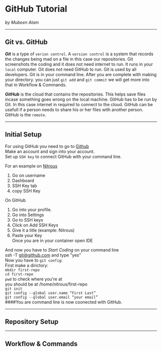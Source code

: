 # GitHub Tutorial

_by Mubeen Alam_

---
## Git vs. GitHub
**_Git_** is a type of `verion control`. A `version control` is a system that records the changes being 
mad on a file in this case our repositories. Git screenshots the coding and it does not need 
internet to run. It runs in your `local` computer. Git does not need GitHub to run. Git is used by all 
developers. Git is in your command line. After you are complete with making your directory. you can just 
`git add` and `git commit` we will get more into that in Workflow & Commands.

**_GitHub_** is the cloud that contains the repositories. This helps save files incase something goes 
wrong on the local machine. GitHub has to be run by Git. In this case internet in required to connect
to the cloud. GitHub can be usefull if a person needs to share his or her files with another person. 
GitHub is the `remote`. 



---
## Initial Setup
For using GitHub you need to go to [Github](http://github.com)  
Make an account and sign into your account.  
Set up `SSH key` to connect GitHub with your command line.  

For an example on [Nitrous](http://nitrous.io)  
  1. Go on username  
  2. Dashboard  
  3. SSH Key tab  
  4. copy SSH Key  

On GitHub   
  1. Go into your profile.  
  2. Go into Settings  
  3. Go to SSH keys  
  4. Click on Add SSH Keys      
  6. Give it a title (example: Nitrous)  
  5. Paste your Key   
Once you are in your container open IDE  
 
And now you have to *_Start Coding_* on your command line   
ssh -T git@github.com  and type "yes"    
Now you have to `git config`:  
First make a dirictory:  
`mkdir first-repo`  
`cd first-repo`  
`pwd` to check where you're at  
you should be at /home/nitrous/first-repo  
`git init`  
`git config --global user.name “First Last”`  
`git config --global user.email “your email”`  
####You are command line is now coonected with GitHub.





---
## Repository Setup



---
## Workflow & Commands